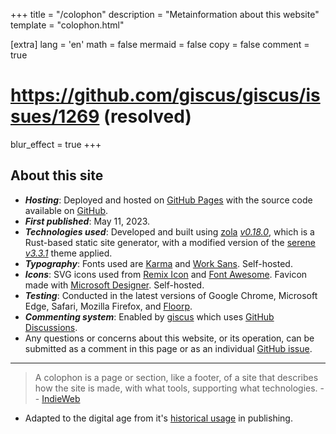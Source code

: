 +++
title = "/colophon"
description = "Metainformation about this website"
template = "colophon.html"

[extra]
lang = 'en'
math = false
mermaid = false
copy = false
comment = true         
# https://github.com/giscus/giscus/issues/1269 (resolved)
blur_effect = true
+++

## About this site

- ***Hosting***: Deployed and hosted on [GitHub Pages](https://pages.github.com/) with the source code available on [GitHub](https://github.com/Bhodrolok/Bhodrolok.github.io).
- ***First published***: May 11, 2023.
- ***Technologies used***: Developed and built using [zola](https://github.com/getzola/zola) _[v0.18.0](https://github.com/getzola/zola/releases/tag/v0.18.0)_, which is a Rust-based static site generator, with a modified version of the [serene](https://github.com/isunjn/serene) _[v3.3.1](https://github.com/isunjn/serene/releases/tag/v3.3.1)_ theme applied.
- ***Typography***: Fonts used are [Karma](https://fonts.google.com/specimen/Karma) and [Work Sans](https://fonts.google.com/specimen/Work+Sans). Self-hosted.
- ***Icons***: SVG icons used from [Remix Icon](https://remixicon.com) and [Font Awesome](https://fontawesome.com). Favicon made with [Microsoft Designer](https://designer.microsoft.com). Self-hosted.
- ***Testing***: Conducted in the latest versions of Google Chrome, Microsoft Edge, Safari, Mozilla Firefox, and [Floorp](https://github.com/Floorp-Projects/Floorp). 
- ***Commenting system***: Enabled by [giscus](https://giscus.app) which uses [GitHub Discussions](https://github.com/features/discussions).
- Any questions or concerns about this website, or its operation, can be submitted as a comment in this page or as an individual [GitHub issue](https://github.com/Bhodrolok/Bhodrolok.github.io/issues). 
  
---
> A colophon is a page or section, like a footer, of a site that describes how the site is made, with what tools, supporting what technologies. -- [IndieWeb](https://indieweb.org/colophon)
- Adapted to the digital age from it's [historical usage](https://en.wikipedia.org/wiki/Colophon_(publishing)) in publishing.
